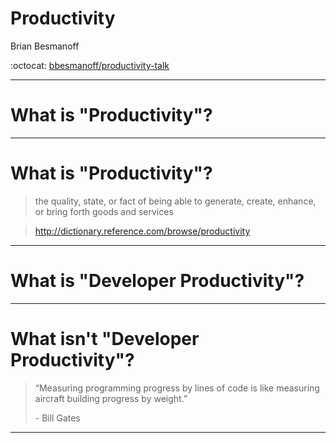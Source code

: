 # Productivity
Brian Besmanoff

:octocat: [bbesmanoff/productivity-talk][repo]

---

# What is "Productivity"?

---

# What is "Productivity"?

> the quality, state, or fact of being able to generate, create, enhance, or
> bring forth goods and services

> http://dictionary.reference.com/browse/productivity

---

# What is "Developer Productivity"?

---

# What isn't "Developer Productivity"?

> “Measuring programming progress by lines of code is like measuring aircraft
> building progress by weight.”
>
> \- Bill Gates

--- 

[repo]: https://github.com/bbesmanoff/productivity-talk

